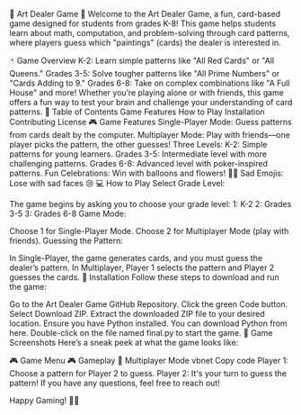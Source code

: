 🎨 Art Dealer Game 🎨
Welcome to the Art Dealer Game, a fun, card-based game designed for students from grades K-8! This game helps students learn about math, computation, and problem-solving through card patterns, where players guess which "paintings" (cards) the dealer is interested in.

🃏 Game Overview
K-2: Learn simple patterns like "All Red Cards" or "All Queens."
Grades 3-5: Solve tougher patterns like "All Prime Numbers" or "Cards Adding to 9."
Grades 6-8: Take on complex combinations like "A Full House" and more!
Whether you’re playing alone or with friends, this game offers a fun way to test your brain and challenge your understanding of card patterns.
📂 Table of Contents
Game Features
How to Play
Installation
Contributing
License
🎮 Game Features
Single-Player Mode: Guess patterns from cards dealt by the computer.
Multiplayer Mode: Play with friends—one player picks the pattern, the other guesses!
Three Levels:
K-2: Simple patterns for young learners.
Grades 3-5: Intermediate level with more challenging patterns.
Grades 6-8: Advanced level with poker-inspired patterns.
Fun Celebrations: Win with balloons and flowers! 🎈🌸
Sad Emojis: Lose with sad faces 😢
💻 How to Play
Select Grade Level:

The game begins by asking you to choose your grade level:
1: K-2
2: Grades 3-5
3: Grades 6-8
Game Mode:

Choose 1 for Single-Player Mode.
Choose 2 for Multiplayer Mode (play with friends).
Guessing the Pattern:

In Single-Player, the game generates cards, and you must guess the dealer’s pattern.
In Multiplayer, Player 1 selects the pattern and Player 2 guesses the cards.
🚀 Installation
Follow these steps to download and run the game:

Go to the Art Dealer Game GitHub Repository.
Click the green Code button.
Select Download ZIP.
Extract the downloaded ZIP file to your desired location.
Ensure you have Python installed. You can download Python from here.
Double-click on the file named final.py to start the game.
📸 Game Screenshots
Here’s a sneak peek at what the game looks like:

🎮 Game Menu
🎮 Gameplay
👥 Multiplayer Mode
vbnet
Copy code
Player 1: Choose a pattern for Player 2 to guess.
Player 2: It's your turn to guess the pattern!
If you have any questions, feel free to reach out!

Happy Gaming! 🎨✨
